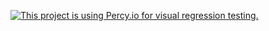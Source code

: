 [![This project is using Percy.io for visual regression testing.](https://percy.io/static/images/percy-badge.svg)](https://percy.io/SE-Tests/percy-java-basics)
